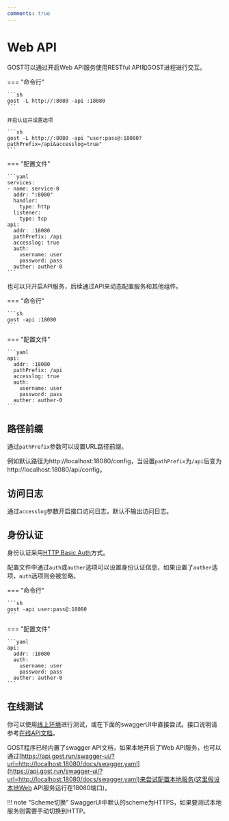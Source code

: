 ```yaml
---
comments: true
---
```


# Web API

GOST可以通过开启Web API服务使用RESTful API和GOST进程进行交互。

=== "命令行"

    ```sh
	gost -L http://:8080 -api :18080
	```

	开启认证并设置选项

	```sh
	gost -L http://:8080 -api "user:pass@:18080?pathPrefix=/api&accesslog=true"
	```

=== "配置文件"

    ```yaml
	services:
	- name: service-0
	  addr: ":8080"
	  handler:
		type: http
	  listener:
		type: tcp
	api:
	  addr: :18080
	  pathPrefix: /api
	  accesslog: true
	  auth:
	    username: user
		password: pass
	  auther: auther-0
	```

也可以只开启API服务，后续通过API来动态配置服务和其他组件。

=== "命令行"

    ```sh
	gost -api :18080
	```

=== "配置文件"

    ```yaml
	api:
	  addr: :18080
	  pathPrefix: /api
	  accesslog: true
	  auth:
	    username: user
		password: pass
	  auther: auther-0
	```

## 路径前缀

通过`pathPrefix`参数可以设置URL路径前缀。

例如默认路径为http://localhost:18080/config，当设置`pathPrefix`为`/api`后变为http://localhost:18080/api/config。

## 访问日志

通过`accesslog`参数开启接口访问日志，默认不输出访问日志。

## 身份认证

身份认证采用[HTTP Basic Auth](https://en.wikipedia.org/wiki/Basic_access_authentication)方式。

配置文件中通过`auth`或`auther`选项可以设置身份认证信息，如果设置了`auther`选项，`auth`选项则会被忽略。

=== "命令行"

    ```sh
	gost -api user:pass@:18080
	```

=== "配置文件"

    ```yaml
    api:
      addr: :18080
      auth:
        username: user
        password: pass
      auther: auther-0
    ```

## 在线测试

你可以使用[线上环境](https://api.gost.run/config)进行测试，或在下面的swaggerUI中直接尝试。接口说明请参考[在线API文档](https://api.gost.run/swagger-ui/?url=/docs/swagger.yaml)。

GOST程序已经内置了swagger API文档，如果本地开启了Web API服务，也可以通过[https://api.gost.run/swagger-ui/?url=http://localhost:18080/docs/swagger.yaml](https://api.gost.run/swagger-ui/?url=http://localhost:18080/docs/swagger.yaml)来尝试配置本地服务(这里假设本地Web API服务运行在18080端口)。

!!! note "Scheme切换"
    SwaggerUI中默认的scheme为HTTPS，如果要测试本地服务则需要手动切换到HTTP。